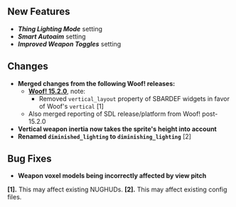 ## New Features

- **_Thing Lighting Mode_** setting
- **_Smart Autoaim_** setting
- **_Improved Weapon Toggles_** setting

## Changes

- **Merged changes from the following Woof! releases:**
  - **[Woof! 15.2.0](https://github.com/fabiangreffrath/woof/releases/tag/woof_15.2.0)**, note:
    - Removed `vertical_layout` property of SBARDEF widgets in favor of Woof's `vertical` [1]
  - Also merged reporting of SDL release/platform from Woof! post-15.2.0
- **Vertical weapon inertia now takes the sprite's height into account**
- **Renamed `diminished_lighting` to `diminishing_lighting`** [2]

## Bug Fixes

- **Weapon voxel models being incorrectly affected by view pitch**

**[1].** This may affect existing NUGHUDs.
**[2].** This may affect existing config files.
